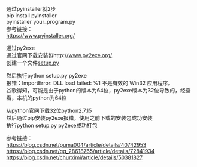通过pyinstaller就2步  
pip install pyinstaller  
pyinstaller your_program.py  
参考链接：  
https://www.pyinstaller.org/  



通过py2exe  
通过官网下载安装包http://www.py2exe.org/  
创建一个文件[setup.py](https://github.com/xuxuedong/YBDTBlog_Security/blob/master/2020_01_03_python%E7%A8%8B%E5%BA%8F%E6%89%93%E5%8C%85%E6%88%90exe/setup.py)

然后执行python setup.py py2exe  
报错：ImportError: DLL load failed: %1 不是有效的 Win32 应用程序。  
谷歌得知，可能是由于python的版本为64位，py2exe版本为32位导致的，经查看，本机的python为64位  

从python官网下载32位python2.7.15  
然后通过pip安装py2exe报错，使用之前下载的安装包成功安装  
执行python setup.py py2exe成功打包  

参考链接：  
https://blog.csdn.net/puma004/article/details/40742953  
https://blog.csdn.net/qq_28618765/article/details/72841934  
https://blog.csdn.net/churximi/article/details/50381827  

